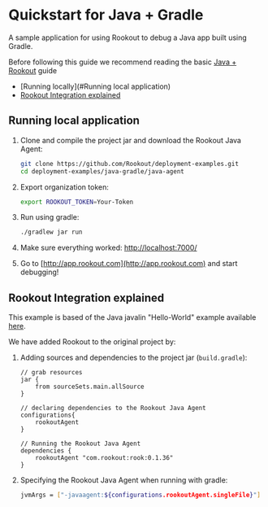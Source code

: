 # Quickstart for Java + Gradle

A sample application for using Rookout to debug a Java app built using Gradle.

Before following this guide we recommend reading the basic [Java + Rookout] guide

* [Running locally](#Running local application)
* [Rookout Integration explained](#rookout-integration-explained)

## Running local application
1. Clone and compile the project jar and download the Rookout Java Agent:
     ```bash
    git clone https://github.com/Rookout/deployment-examples.git
    cd deployment-examples/java-gradle/java-agent
    ```
2. Export organization token:
     ```bash
     export ROOKOUT_TOKEN=Your-Token
     ```
3. Run using gradle:
    ```bash
    ./gradlew jar run
    ```
4. Make sure everything worked: [http://localhost:7000/](http://localhost:7000/)

5. Go to [http://app.rookout.com](http://app.rookout.com) and start debugging! 

## Rookout Integration explained

This example is based of the Java javalin "Hello-World" example available [here].

We have added Rookout to the original project by:
1. Adding sources and dependencies to the project jar (`build.gradle`):
    ```properties
    // grab resources
    jar {
        from sourceSets.main.allSource
    }
    
    // declaring dependencies to the Rookout Java Agent
    configurations{
        rookoutAgent
    }
    
    // Running the Rookout Java Agent
    dependencies {
        rookoutAgent "com.rookout:rook:0.1.36"
    }
    ```
2. Specifying the Rookout Java Agent when running with gradle:
    ```bash
   jvmArgs = ["-javaagent:${configurations.rookoutAgent.singleFile}"]
    ```

[Java + Rookout]: https://docs.rookout.com/docs/sdk-setup.html
[here]: https://github.com/tipsy/javalin/
[maven central]: https://mvnrepository.com/artifact/com.rookout/rook
